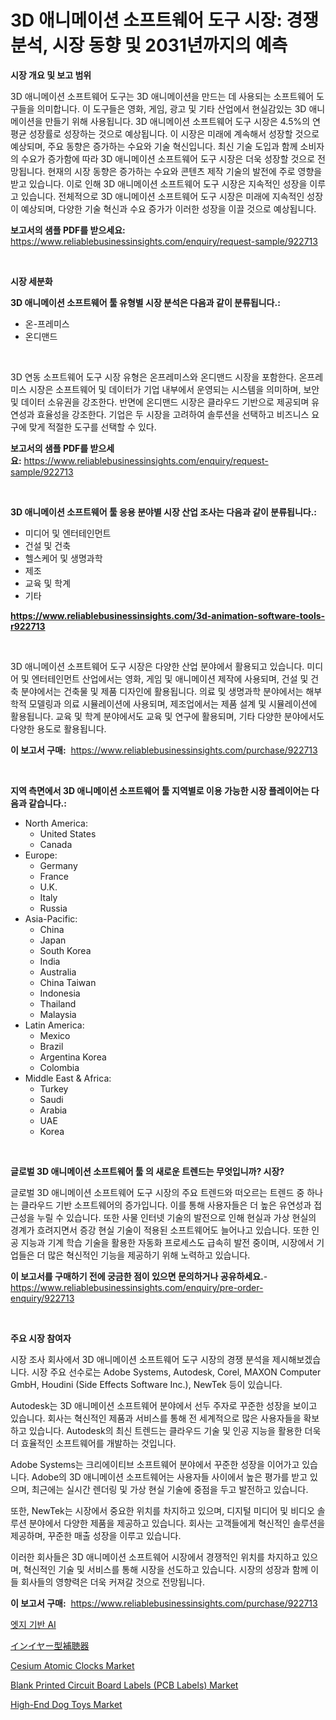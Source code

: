 <p><h1>3D 애니메이션 소프트웨어 도구 시장: 경쟁 분석, 시장 동향 및 2031년까지의 예측</h1></p><p><strong>시장 개요 및 보고 범위</strong></p>
<p><p>3D 애니메이션 소프트웨어 도구는 3D 애니메이션을 만드는 데 사용되는 소프트웨어 도구들을 의미합니다. 이 도구들은 영화, 게임, 광고 및 기타 산업에서 현실감있는 3D 애니메이션을 만들기 위해 사용됩니다. 3D 애니메이션 소프트웨어 도구 시장은 4.5%의 연평균 성장률로 성장하는 것으로 예상됩니다. 이 시장은 미래에 계속해서 성장할 것으로 예상되며, 주요 동향은 증가하는 수요와 기술 혁신입니다.  최신 기술 도입과 함께 소비자의 수요가 증가함에 따라 3D 애니메이션 소프트웨어 도구 시장은 더욱 성장할 것으로 전망됩니다. 현재의 시장 동향은 증가하는 수요와 콘텐츠 제작 기술의 발전에 주로 영향을 받고 있습니다. 이로 인해 3D 애니메이션 소프트웨어 도구 시장은 지속적인 성장을 이루고 있습니다. 전체적으로 3D 애니메이션 소프트웨어 도구 시장은 미래에 지속적인 성장이 예상되며, 다양한 기술 혁신과 수요 증가가 이러한 성장을 이끌 것으로 예상됩니다.</p></p>
<p><strong>보고서의 샘플 PDF를 받으세요:</strong> <a href="https://www.reliablebusinessinsights.com/enquiry/request-sample/922713">https://www.reliablebusinessinsights.com/enquiry/request-sample/922713</a></p>
<p>&nbsp;</p>
<p><strong>시장 세분화</strong></p>
<p><strong>3D 애니메이션 소프트웨어 툴 유형별 시장 분석은 다음과 같이 분류됩니다.:</strong></p>
<p><ul><li>온-프레미스</li><li>온디맨드</li></ul></p>
<p>&nbsp;</p>
<p><p>3D 연동 소프트웨어 도구 시장 유형은 온프레미스와 온디맨드 시장을 포함한다. 온프레미스 시장은 소프트웨어 및 데이터가 기업 내부에서 운영되는 시스템을 의미하며, 보안 및 데이터 소유권을 강조한다. 반면에 온디맨드 시장은 클라우드 기반으로 제공되며 유연성과 효율성을 강조한다. 기업은 두 시장을 고려하여 솔루션을 선택하고 비즈니스 요구에 맞게 적절한 도구를 선택할 수 있다.</p></p>
<p><strong>보고서의 샘플 PDF를 받으세요:</strong>&nbsp;<a href="https://www.reliablebusinessinsights.com/enquiry/request-sample/922713">https://www.reliablebusinessinsights.com/enquiry/request-sample/922713</a></p>
<p>&nbsp;</p>
<p><strong> 3D 애니메이션 소프트웨어 툴 응용 분야별 시장 산업 조사는 다음과 같이 분류됩니다.:</strong></p>
<p><ul><li>미디어 및 엔터테인먼트</li><li>건설 및 건축</li><li>헬스케어 및 생명과학</li><li>제조</li><li>교육 및 학계</li><li>기타</li></ul></p>
<p><strong><a href="https://www.reliablebusinessinsights.com/3d-animation-software-tools-r922713">https://www.reliablebusinessinsights.com/3d-animation-software-tools-r922713</a></strong></p>
<p>&nbsp;</p>
<p><p>3D 애니메이션 소프트웨어 도구 시장은 다양한 산업 분야에서 활용되고 있습니다. 미디어 및 엔터테인먼트 산업에서는 영화, 게임 및 애니메이션 제작에 사용되며, 건설 및 건축 분야에서는 건축물 및 제품 디자인에 활용됩니다. 의료 및 생명과학 분야에서는 해부학적 모델링과 의료 시뮬레이션에 사용되며, 제조업에서는 제품 설계 및 시뮬레이션에 활용됩니다. 교육 및 학계 분야에서도 교육 및 연구에 활용되며, 기타 다양한 분야에서도 다양한 용도로 활용됩니다.</p></p>
<p><strong>이 보고서 구매:</strong>&nbsp; <a href="https://www.reliablebusinessinsights.com/purchase/922713">https://www.reliablebusinessinsights.com/purchase/922713</a></p>
<p>&nbsp;</p>
<p><strong>지역 측면에서 3D 애니메이션 소프트웨어 툴 지역별로 이용 가능한 시장 플레이어는 다음과 같습니다.:</strong></p>
<p><ul>
    <li>
        North America:
        <ul>
            <li>United States</li>
            <li>Canada</li>
        </ul>
    </li>
    <li>
        Europe:
        <ul>
            <li>Germany</li>
            <li>France</li>
            <li>U.K.</li>
            <li>Italy</li>
            <li>Russia</li>
        </ul>
    </li>
    <li>
        Asia-Pacific:
        <ul>
            <li>China</li>
            <li>Japan</li>
            <li>South Korea</li>
            <li>India</li>
            <li>Australia</li>
            <li>China Taiwan</li>
            <li>Indonesia</li>
            <li>Thailand</li>
            <li>Malaysia</li>
        </ul>
    </li>
    <li>
        Latin America:
        <ul>
            <li>Mexico</li>
            <li>Brazil</li>
            <li>Argentina Korea</li>
            <li>Colombia</li>
        </ul>
    </li>
    <li>
        Middle East & Africa:
        <ul>
            <li>Turkey</li>
            <li>Saudi</li>
            <li>Arabia</li>
            <li>UAE</li>
            <li>Korea</li>
        </ul>
    </li>
    </ul></p>
<p>&nbsp;</p>
<p><strong>글로벌 3D 애니메이션 소프트웨어 툴 의 새로운 트렌드는 무엇입니까? 시장?</strong></p>
<p><p>글로벌 3D 애니메이션 소프트웨어 도구 시장의 주요 트렌드와 떠오르는 트렌드 중 하나는 클라우드 기반 소프트웨어의 증가입니다. 이를 통해 사용자들은 더 높은 유연성과 접근성을 누릴 수 있습니다. 또한 사물 인터넷 기술의 발전으로 인해 현실과 가상 현실의 경계가 흐려지면서 증강 현실 기술이 적용된 소프트웨어도 늘어나고 있습니다. 또한 인공 지능과 기계 학습 기술을 활용한 자동화 프로세스도 급속히 발전 중이며, 시장에서 기업들은 더 많은 혁신적인 기능을 제공하기 위해 노력하고 있습니다.</p></p>
<p><strong>이 보고서를 구매하기 전에 궁금한 점이 있으면 문의하거나 공유하세요.</strong>- <a href="https://www.reliablebusinessinsights.com/enquiry/pre-order-enquiry/922713">https://www.reliablebusinessinsights.com/enquiry/pre-order-enquiry/922713</a></p>
<p>&nbsp;</p>
<p><strong>주요 시장 참여자</strong></p>
<p><p>시장 조사 회사에서 3D 애니메이션 소프트웨어 도구 시장의 경쟁 분석을 제시해보겠습니다. 시장 주요 선수로는 Adobe Systems, Autodesk, Corel, MAXON Computer GmbH, Houdini (Side Effects Software Inc.), NewTek 등이 있습니다.</p><p>Autodesk는 3D 애니메이션 소프트웨어 분야에서 선두 주자로 꾸준한 성장을 보이고 있습니다. 회사는 혁신적인 제품과 서비스를 통해 전 세계적으로 많은 사용자들을 확보하고 있습니다. Autodesk의 최신 트렌드는 클라우드 기술 및 인공 지능을 활용한 더욱 더 효율적인 소프트웨어를 개발하는 것입니다.</p><p>Adobe Systems는 크리에이티브 소프트웨어 분야에서 꾸준한 성장을 이어가고 있습니다. Adobe의 3D 애니메이션 소프트웨어는 사용자들 사이에서 높은 평가를 받고 있으며, 최근에는 실시간 렌더링 및 가상 현실 기술에 중점을 두고 발전하고 있습니다.</p><p>또한, NewTek는 시장에서 중요한 위치를 차지하고 있으며, 디지털 미디어 및 비디오 솔루션 분야에서 다양한 제품을 제공하고 있습니다. 회사는 고객들에게 혁신적인 솔루션을 제공하며, 꾸준한 매출 성장을 이루고 있습니다.</p><p>이러한 회사들은 3D 애니메이션 소프트웨어 시장에서 경쟁적인 위치를 차지하고 있으며, 혁신적인 기술 및 서비스를 통해 시장을 선도하고 있습니다. 시장의 성장과 함께 이들 회사들의 영향력은 더욱 커져갈 것으로 전망됩니다.</p></p>
<p><strong>이 보고서 구매:</strong>&nbsp;&nbsp;<a href="https://www.reliablebusinessinsights.com/purchase/922713">https://www.reliablebusinessinsights.com/purchase/922713</a></p>
<p><p><a href="https://github.com/chupp85/Market-Research-Report-List-1/blob/main/601356481035.md">엣지 기반 AI</a></p><p><a href="https://github.com/GiovaniLeannon/Market-Research-Report-List-1/blob/main/751930588294.md">インイヤー型補聴器</a></p><p><a href="https://github.com/ashman753/Market-Research-Report-List-1/blob/main/cesium-atomic-clocks-market.md">Cesium Atomic Clocks Market</a></p><p><a href="https://issuu.com/reportprime-2/docs/blank-printed-circuit-board-labels-pcb-labels-mark">Blank Printed Circuit Board Labels (PCB Labels) Market</a></p><p><a href="https://issuu.com/reportprime-2/docs/high-end-dog-toys-market-size-2030.pptx">High-End Dog Toys Market</a></p></p>